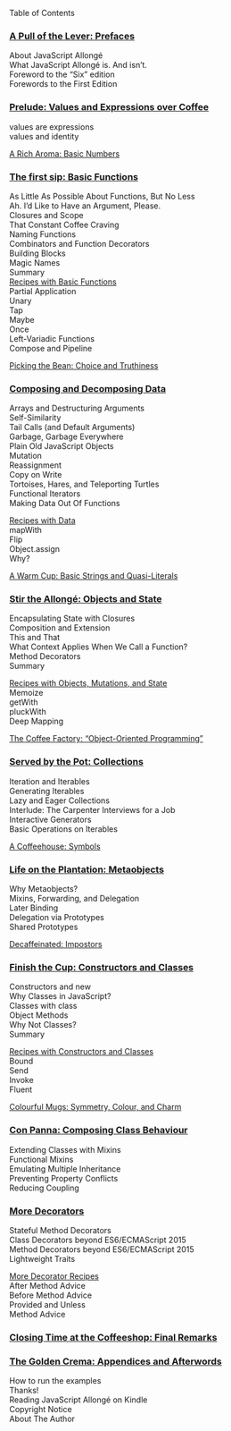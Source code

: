 Table of Contents   
### [A Pull of the Lever: Prefaces](markdown/book_1_preface.md)   
About JavaScript Allongé   
What JavaScript Allongé is. And isn’t.   
Foreword to the “Six” edition   
Forewords to the First Edition   
### [Prelude: Values and Expressions over Coffee](markdown/book_2_prelude.md)   
values are expressions   
values and identity   

[A Rich Aroma: Basic Numbers](markdown/sub_0_numbers.md)   
### [The first sip: Basic Functions](markdown/main_0_functions.md)   
As Little As Possible About Functions, But No Less   
Ah. I’d Like to Have an Argument, Please.   
Closures and Scope   
That Constant Coffee Craving   
Naming Functions   
Combinators and Function Decorators   
Building Blocks   
Magic Names   
Summary   
[Recipes with Basic Functions](markdown/main_0r_functions.md)   
Partial Application   
Unary   
Tap   
Maybe   
Once   
Left-Variadic Functions   
Compose and Pipeline   

[Picking the Bean: Choice and Truthiness](markdown/sub_1_choice.md)   
### [Composing and Decomposing Data](markdown/main_1_Composing.md)   
Arrays and Destructuring Arguments   
Self-Similarity   
Tail Calls (and Default Arguments)   
Garbage, Garbage Everywhere   
Plain Old JavaScript Objects   
Mutation   
Reassignment   
Copy on Write   
Tortoises, Hares, and Teleporting Turtles   
Functional Iterators   
Making Data Out Of Functions   

[Recipes with Data](markdown/main_1r_Composing.md)   
mapWith   
Flip   
Object.assign   
Why?   

[A Warm Cup: Basic Strings and Quasi-Literals](markdown/sub_2_strings.md)   
### [Stir the Allongé: Objects and State](markdown/main_2_objects.md)   
Encapsulating State with Closures   
Composition and Extension   
This and That   
What Context Applies When We Call a Function?   
Method Decorators   
Summary   

[Recipes with Objects, Mutations, and State](markdown/main_2r_objects.md)   
Memoize   
getWith   
pluckWith   
Deep Mapping   

[The Coffee Factory: “Object-Oriented Programming”](markdown/sub_3_oop.md)   
### [Served by the Pot: Collections](markdown/main_3_collections.md)   
Iteration and Iterables   
Generating Iterables   
Lazy and Eager Collections   
Interlude: The Carpenter Interviews for a Job   
Interactive Generators   
Basic Operations on Iterables   

[A Coffeehouse: Symbols](markdown/sub_4_symbols.md)   
### [Life on the Plantation: Metaobjects](markdown/main_4_metaobjects.md)   
Why Metaobjects?   
Mixins, Forwarding, and Delegation      
Later Binding    
Delegation via Prototypes   
Shared Prototypes   

[Decaffeinated: Impostors](markdown/sub_5_impostors.md)   
### [Finish the Cup: Constructors and Classes](markdown/main_5_constructors.md)   
Constructors and new   
Why Classes in JavaScript?   
Classes with class   
Object Methods   
Why Not Classes?   
Summary   

[Recipes with Constructors and Classes](markdown/main_5r_constructors.md)   
Bound   
Send   
Invoke   
Fluent   

[Colourful Mugs: Symmetry, Colour, and Charm](markdown/sub_6_colours.md)   
### [Con Panna: Composing Class Behaviour](markdown/main_6_classes.md)   
Extending Classes with Mixins   
Functional Mixins   
Emulating Multiple Inheritance   
Preventing Property Conflicts   
Reducing Coupling   
### [More Decorators](markdown/main_7_dedorators.md)   
Stateful Method Decorators   
Class Decorators beyond ES6/ECMAScript 2015   
Method Decorators beyond ES6/ECMAScript 2015   
Lightweight Traits   

[More Decorator Recipes](markdown/main_7r_dedorators.md)   
After Method Advice   
Before Method Advice   
Provided and Unless   
Method Advice   
### [Closing Time at the Coffeeshop: Final Remarks](markdown/book_3_closing-time.md)   
### [The Golden Crema: Appendices and Afterwords](markdown/book_4_appendices.md)   
How to run the examples   
Thanks!   
Reading JavaScript Allongé on Kindle   
Copyright Notice   
About The Author   

